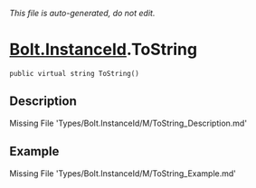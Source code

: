 *This file is auto-generated, do not edit.*

# [Bolt.InstanceId](Types/Bolt.InstanceId.md).ToString
`public virtual string ToString()`
## Description
Missing File 'Types/Bolt.InstanceId/M/ToString_Description.md'
## Example
Missing File 'Types/Bolt.InstanceId/M/ToString_Example.md'
